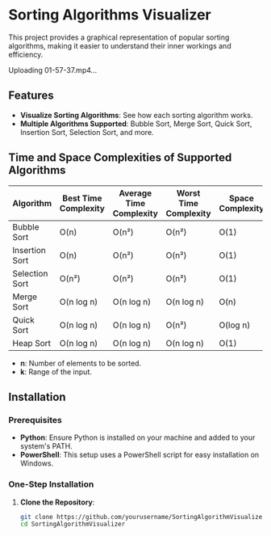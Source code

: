 # Sorting Algorithms Visualizer

This project provides a graphical representation of popular sorting algorithms, making it easier to understand their inner workings and efficiency.


Uploading 01-57-37.mp4…


## Features

- **Visualize Sorting Algorithms**: See how each sorting algorithm works.
- **Multiple Algorithms Supported**: Bubble Sort, Merge Sort, Quick Sort, Insertion Sort, Selection Sort, and more.

## Time and Space Complexities of Supported Algorithms

| Algorithm       | Best Time Complexity | Average Time Complexity | Worst Time Complexity | Space Complexity |
|-----------------|----------------------|--------------------------|------------------------|-------------------|
| Bubble Sort     | O(n)                 | O(n²)                    | O(n²)                  | O(1)              |
| Insertion Sort  | O(n)                 | O(n²)                    | O(n²)                  | O(1)              |
| Selection Sort  | O(n²)                | O(n²)                    | O(n²)                  | O(1)              |
| Merge Sort      | O(n log n)           | O(n log n)               | O(n log n)             | O(n)              |
| Quick Sort      | O(n log n)           | O(n log n)               | O(n²)                  | O(log n)          |
| Heap Sort       | O(n log n)           | O(n log n)               | O(n log n)             | O(1)              |


- **n**: Number of elements to be sorted.
- **k**: Range of the input.

## Installation

### Prerequisites

- **Python**: Ensure Python is installed on your machine and added to your system's PATH.
- **PowerShell**: This setup uses a PowerShell script for easy installation on Windows.

### One-Step Installation

1. **Clone the Repository**:
   ```bash
   git clone https://github.com/yourusername/SortingAlgorithmVisualizer.git
   cd SortingAlgorithmVisualizer
